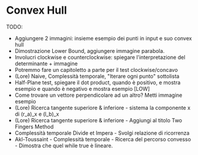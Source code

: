 # Convex Hull

TODO:
- Aggiungere 2 immagini: insieme esempio dei punti in input e suo convex hull
- Dimostrazione Lower Bound, aggiungere immagine parabola.
- Involucri clockwise e counterclockwise: spiegare l'interpretazione del determinante + immagine
- Potremmo fare un capitoletto a parte per il test clockwise/concavo
- (Lore) Naive, Complessità temporale, "Iterare ogni punto" sottolista
- Half-Plane test, spiegare il dot product, quando è positivo, e mostra esempio e quando è negativo e mostra esempio [LOW]
- Come trovare un vettore perpendicolare ad un altro? Metti immagine esempio
- (Lore) Ricerca tangente superiore & inferiore - sistema la componente x di (r_a)_x e (l_b)_x
- (Lore) Ricerca tangente superiore & inferiore - Aggiungi al titolo Two Fingers Method
- Complessità temporale Divide et Impera - Svolgi relazione di ricorrenza
- Akl-Toussaint - Complessità temporale - Ricerca del percorso convesso - Dimostra che quel while true è lineare.

